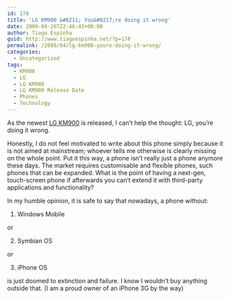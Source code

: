 ```yaml
---
id: 178
title: 'LG KM900 &#8211; You&#8217;re doing it wrong'
date: 2009-04-26T22:46:43+00:00
author: Tiago Espinha
guid: http://www.tiagoespinha.net/?p=178
permalink: /2009/04/lg-km900-youre-doing-it-wrong/
categories:
  - Uncategorized
tags:
  - KM900
  - LG
  - LG KM900
  - LG KM900 Release Date
  - Phones
  - Technology
---
```

As the newest [LG KM900](http://uk.lge.com/products/model/detail/mobilephones_lgarena(km900).jhtml) is released, I can&#8217;t help the thought: LG, you&#8217;re doing it wrong.

Honestly, I do not feel motivated to write about this phone simply because it is not aimed at mainstream; whoever tells me otherwise is clearly missing on the whole point. Put it this way, a phone isn&#8217;t really just a phone anymore these days. The market requires customisable and flexible phones, such phones that can be expanded. What is the point of having a next-gen, touch-screen phone if afterwards you can&#8217;t extend it with third-party applications and functionality?

In my humble opinion, it is safe to say that nowadays, a phone without:

1) Windows Mobile
  
or
  
2) Symbian OS
  
or
  
3) iPhone OS

is just doomed to extinction and failure. I know I wouldn&#8217;t buy anything outside that. (I am a proud owner of an iPhone 3G by the way)